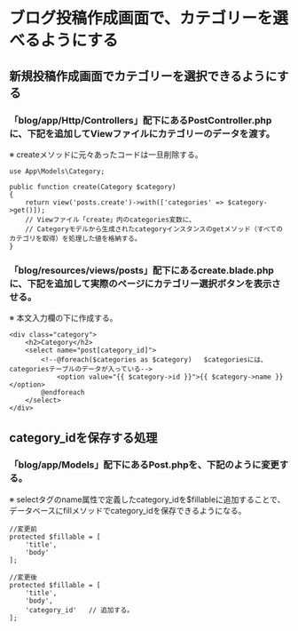 # ブログ投稿作成画面で、カテゴリーを選べるようにする

## 新規投稿作成画面でカテゴリーを選択できるようにする

### 「blog/app/Http/Controllers」配下にあるPostController.phpに、下記を追加してViewファイルにカテゴリーのデータを渡す。
※ createメソッドに元々あったコードは一旦削除する。

    use App\Models\Category;

    public function create(Category $category)
    {
        return view('posts.create')->with(['categories' => $category->get()]);
        // Viewファイル「create」内のcategories変数に、
        // Categoryモデルから生成されたcategoryインスタンスのgetメソッド（すべてのカテゴリを取得）を処理した値を格納する。
    }

### 「blog/resources/views/posts」配下にあるcreate.blade.phpに、下記を追加して実際のページにカテゴリー選択ボタンを表示させる。
※ 本文入力欄の下に作成する。

    <div class="category">
        <h2>Category</h2>
        <select name="post[category_id]">
            <!--@foreach($categories as $category)   $categoriesには、categoriesテーブルのデータが入っている-->
                <option value="{{ $category->id }}">{{ $category->name }}</option>
            @endforeach
        </select>
    </div>

## category_idを保存する処理

### 「blog/app/Models」配下にあるPost.phpを、下記のように変更する。
※ selectタグのname属性で定義したcategory_idを$fillableに追加することで、データベースにfillメソッドでcategory_idを保存できるようになる。

    //変更前
    protected $fillable = [
        'title',
        'body'
    ];

    //変更後
    protected $fillable = [
        'title',
        'body',
        'category_id'   // 追加する。
    ];